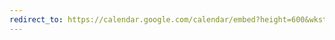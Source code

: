```yaml
---
redirect_to: https://calendar.google.com/calendar/embed?height=600&wkst=2&bgcolor=%23ffffff&ctz=Asia%2FHo_Chi_Minh&title=Thuan%20Pham%20Calendar&showNav=1&mode=WEEK&src=dGh1YW5vd2FAZ21haWwuY29t&src=YWRkcmVzc2Jvb2sjY29udGFjdHNAZ3JvdXAudi5jYWxlbmRhci5nb29nbGUuY29t&src=ZW4udmlldG5hbWVzZSNob2xpZGF5QGdyb3VwLnYuY2FsZW5kYXIuZ29vZ2xlLmNvbQ&color=%237CB342&color=%2333B679&color=%230B8043
---
```

